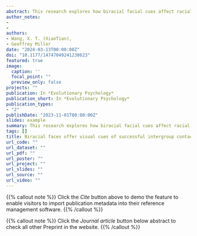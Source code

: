 ```yaml
---
abstract: This research explores how biracial facial cues affect racial perception and social judgment. We tested a coalition-signaling hypothesis of biracial cues in two studies conducted in the United States (n = 227) and China (n = 116). From the perspective of intergroup and interpersonal relations theories in social psychology, biracial features would likely be perceived as cues of threat or resource competition. In contrast, we propose an evolutionary hypothesis that biracial facial cues reveal the ancestral history of intergroup alliances between members of two races or ethnic groups. When racial cues are mixed, we predict that biracial individuals may be viewed more positively than other-race or even own-race members who often compete for limited ingroup resources. The participants observed facial images that ranged from 100% Asian to 100% Caucasian, including morphed biracial composites of 30%, 40%, 50%, 60%, and 70% Caucasian or Asian. The participants evaluated each image regarding perceived Caucasianness (Asianness), attractiveness, trustworthiness, health, intelligence, and career prospects. The US and Chinese samples yielded a similar pattern of own-race bias in racial perception and biracial favoritism in social judgment. The social judgment ratings were not correlated with the racial perception scores and were independent of the sex of the participants or biracial images, indicating a coalitional motive, instead of a mating motive, underlying social perception of biracial individuals. Overall, the results suggest that biracial facial features signal a successful genetic admixture and coalition in parental generations and thus increase the trustworthiness and cooperative potential of a biracial person.
author_notes:
- 
- 
authors:
- Wang, X. T. (XiaoTian),
- Geoffrey Miller
date: "2024-03-13T00:00:00Z"
doi: "10.1177/14747049241238623"
featured: true
image:
  caption: ''
  focal_point: ""
  preview_only: false
projects: ""
publication: In *Evolutionary Psychology*
publication_short: In *Evolutionary Psychology*
publication_types: 
- "2"
publishDate: "2023-11-01T00:00:00Z"
slides: example
summary: This research explores how biracial facial cues affect racial perception and social judgment. We tested a coalition-signaling hypothesis of biracial cues in two studies conducted in the United States (n = 227) and China (n = 116). 
tags: []
title: Biracial faces offer visual cues of successful intergroup contact Genetic admixture and coalition detection
url_code: ""
url_dataset: ""
url_pdf: ""
url_poster: ""
url_project: ""
url_slides: ""
url_source: ""
url_video: ""
---
```


{{% callout note %}}
Click the _Cite_ button above to demo the feature to enable visitors to import publication metadata into their reference management software.
{{% /callout %}}

{{% callout note %}}
Click the _Journal article_ button below abstract to check all other Preprint in the website.
{{% /callout %}}
